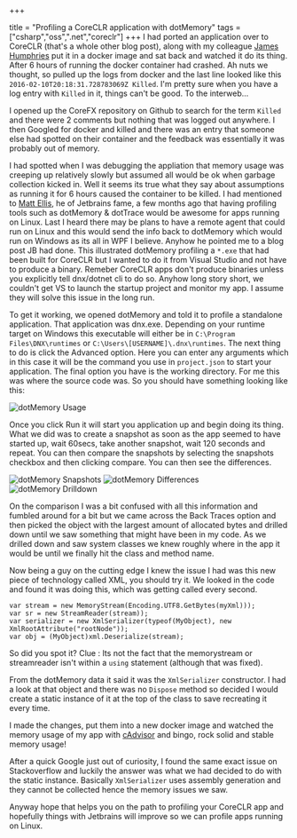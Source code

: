 +++

title = "Profiling a CoreCLR application with dotMemory"
tags = ["csharp","oss",".net","coreclr"]
+++
I had ported an application over to CoreCLR (that's a whole other blog post), along with my colleague [James Humphries](http://twitter.com/yantrio) put it in a docker image and sat back and watched it do its thing.  After 6 hours of running the docker container had crashed.  Ah nuts we thought,  so pulled up the logs from docker and the last line looked like this `2016-02-10T20:18:31.728783069Z Killed`.  I'm pretty sure when you have a log entry with `Killed` in it, things can't be good. To the interweb...

I opened up the CoreFX repository on Github to search for the term `Killed` and there were 2 comments but nothing that was logged out anywhere.  I then Googled for docker and killed and there was an entry that someone else had spotted on their container and the feedback was essentially it was probably out of memory.
<!--more-->

I had spotted when I was debugging the appliation that memory usage was creeping up relatively slowly but assumed all would be ok when garbage collection kicked in.  Well it seems its true what they say about assumptions as running it for 6 hours caused the container to be killed.  I had mentioned to [Matt Ellis](http://twitter.com/citizenmatt), he of Jetbrains fame, a few months ago that having profiling tools such as dotMemory & dotTrace would be awesome for apps running on Linux.  Last I heard there may be plans to have a remote agent that could run on Linux and this would send the info back to dotMemory which would run on Windows as its all in WPF I believe.  Anyhow he pointed me to a blog post JB had done.  This illustrated dotMemory profiling a `*.exe` that had been built for CoreCLR but I wanted to do it from Visual Studio and not have to produce a binary.  Remeber CoreCLR apps don't produce binaries unless you explicitly tell dnx/dotnet cli to do so.  Anyhow long story short, we couldn't get VS to launch the startup project and monitor my app.  I assume they will solve this issue in the long run.

To get it working, we opened dotMemory and told it to profile a standalone application.  That application was dnx.exe.   Depending on your runtime target on Windows this executable will either be in `C:\Program Files\DNX\runtimes` or `C:\Users\[USERNAME]\.dnx\runtimes`.  The next thing to do is click the Advanced option.  Here you can enter any arguments which in this case it will be the command you use in `project.json` to start your application.  The final option you have is the working directory.  For me this was where the source code was.  So you should have something looking like this:

![dotMemory Usage](/images/blogpostimages/dotmemoryrun.png)

Once you click Run it will start you application up and begin doing its thing.  What we did was to create a snapshot as soon as the app seemed to have started up, wait 60secs, take another snapshot, wait 120 seconds and repeat.  You can then compare the snapshots by selecting the snapshots checkbox and then clicking compare.  You can then see the differences.

![dotMemory Snapshots](/images/blogpostimages/dotmemorysnapshotselect.png)
![dotMemory Differences](/images/blogpostimages/dotmemorysnapshot.png)
![dotMemory Drilldown](/images/blogpostimages/dotmemorydiff.png)

On the comparison I was a bit confused with all this information and fumbled around for a bit but we came across the Back Traces option and then picked the object with the largest amount of allocated bytes and drilled down until we saw something that might have been in my code.  As we drilled down and saw system classes we knew roughly where in the app it would be until we finally hit the class and method name.

Now being a guy on the cutting edge I knew the issue I had was this new piece of technology called XML, you should try it.  We looked in the code and found it was doing this, which was getting called every second.


    var stream = new MemoryStream(Encoding.UTF8.GetBytes(myXml)));
    var sr = new StreamReader(stream));
    var serializer = new XmlSerializer(typeof(MyObject), new XmlRootAttribute("rootNode"));
    var obj = (MyObject)xml.Deserialize(stream);                             


So did you spot it? Clue : Its not the fact that the memorystream or streamreader isn't within a `using` statement (although that was fixed).

From the dotMemory data it said it was the `XmlSerializer` constructor.  I had a look at that object and there was no `Dispose` method so decided I would create a static instance of it at the top of the class to save recreating it every time.

I made the changes, put them into a new docker image and watched the memory usage of my app with [cAdvisor](https://t.co/gR1uTzKCwq) and bingo, rock solid and stable memory usage!

After a quick Google just out of curiosity, I found the same exact issue on Stackoverflow and luckily the answer was what we had decided to do with the static instance.  Basically `XmlSerializer` uses assembly generation and they cannot be collected hence the memory issues we saw.

Anyway hope that helps you on the path to profiling your CoreCLR app and hopefully things with Jetbrains will improve so we can profile apps running on Linux.
